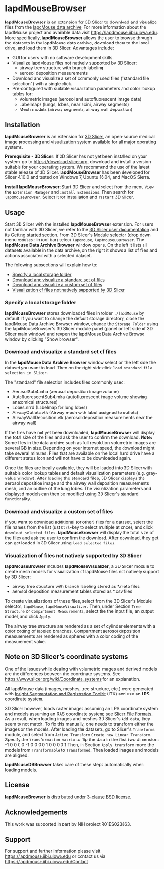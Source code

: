 # lapdMouseBrowser

**lapdMouseBrowser** is an extension for [3D Slicer](https://www.slicer.org) to
download and visualize files from the
[lapdMouse data archive](https://lapdmouse.iibi.uiowa.edu/download). For more
information about the lapdMouse project and available data visit
<https://lapdmouse.iibi.uiowa.edu>. More specifically, **lapdMouseBrowser** allows
the user to browse through the datasets in the lapdMouse data archive, download them
to the local drive, and load them in 3D Slicer. Advantages include:

  * GUI for users with no software development skills.
  * Visualize lapdMouse files not natively supported by 3D Slicer:
     * airway tree structure with branch labeling
     * aerosol deposition measurements
  * Download and visualize a set of commonly used files ("standard file
    selection") with a single click.
  * Pre-configured with suitable visualization parameters and color lookup
    tables for:
    * Volumetric images (aerosol and autofluorescent image data)
    * Labelmaps (lungs, lobes, near acini, airway segments)
    * Mesh models (airway segments, airway wall deposition)

## Installation

**lapdMouseBrowser** is an extension for [3D Slicer](https://www.slicer.org),
an open-source medical image processing and visualization system available for
all major operating systems.

**Prerequisite - 3D Slicer**: If 3D Slicer has not yet been installed on your system,
go to <https://download.slicer.org>, download and install a version suitable
for your operating system. We recommend the use of the latest stable release of
3D Slicer. **lapdMouseBrowser** has been developed for Slicer 4.10.0 and tested
on Windows 7, Ubuntu 16.04, and MacOS Sierra.

**Install lapdMouseBrowser**: Start 3D Slicer and select from the menu `View`
the `Extension Manager` and `Install Extensions`. Then search for
`lapdMouseBrowser`. Select it for installation and `restart` 3D Slicer.

## Usage

Start 3D Slicer with the installed **lapdMouseBrowser** extension.
For users not familiar with 3D Slicer, we refer to the
[3D Slicer user documentation](https://www.slicer.org/wiki/Documentation/4.8)
and its [Getting started](https://www.slicer.org/wiki/New_users) section.
From 3D Slicer's Module selector (drop down menu `Modules:` in tool bar) select
`lapdMouse`, `lapdMouseDBBrowser`. The **lapdMouse Data Archive Browser** window opens.
On the left it lists all datasets available in the data archive, on the right it
shows a list of files and actions associated with a selected dataset.

The following subsections will explain how to:

  * [Specify a local storage folder](#specifyalocalstoragefolder)
  * [Download and visualize a standard set of files](#downloadandvisualizeastandardsetoffiles)
  * [Download and visualize a custom set of files](#downloadandvisualizeacustomsetoffiles)
  * [Visualization of files not natively supported by 3D Slicer](#visualizationoffilesnotnativelysupportedby3dslicer)

### Specify a local storage folder

**lapdMouseBrowser** stores downloaded files in folder `./lapdMouse` by default.
If you want to change the default storage directory, close the lapdMouse Data Archive
Browser window, change the `Storage Folder` using the lapdMouseBrowser's 3D
Slicer module panel (panel on left side of 3D Slicer main window) and reopen the
lapdMouse Data Archive Browse window by clicking "Show browser".

### Download and visualize a standard set of files

In the **lapdMouse Data Archive Browser** window select on the left side the dataset
you want to load. Then on the right side click `load standard file selection
in Slicer`.

The "standard" file selection includes files commonly used:

  * AerosolSub4.mha (aerosol deposition image volume)
  * AutofluorescentSub4.mha (autofluorescent image volume showing anatomical
    structures)
  * Lobes.nrrd (Labelmap for lung lobes)
  * AirwayOutlets.vtk (Airway mesh with label assigned to outlets)
  * AirwayWallDeposition.vtk (aerosol deposition measurements near the airway
    wall)

If the files have not yet been downloaded, **lapdMouseBrowser** will display the
total size of the files and ask the user to confirm the download. **Note:** Some
files in the data archive such as full resolution volumetric images are several GB
in size. Depending on your internet speed, the download might take several
minutes. Files that are available on the local hard drive have a different
status icon and will not have to be downloaded again.

Once the files are locally available, they will be loaded into 3D Slicer with
suitable color lookup tables and default visualization parameters (e.g.
gray-value window). After loading the standard files, 3D Slicer displays the
aerosol deposition image and the airway wall deposition measurements mesh, and
an outline of the lung lobes. The visualization parameters and displayed models
can then be modified using 3D Slicer's standard functionality.

### Download and visualize a custom set of files

If you want to download additional (or other) files for a dataset, select the
file names from the list (ust `Ctrl`-key to select multiple at once), and click
`download selected files`. **lapdMouseBrowser** will display the total size of
the files and ask the user to confirm the download. After download, they get can
get loaded in 3D Slicer using `load selected files`.

### Visualization of files not natively supported by 3D Slicer

**lapdMouseBrowser** includes **lapdMouseVisualizer**, a 3D Slicer module to
create mesh models for visualization of lapdMouse files not natively support by
3D Slicer:
  * airway tree structure with branch labeling stored as \*.meta files
  * aerosol deposition measurement tables stored as \*.csv files

To create visualizations of these files, select from the  3D Slicer's Module
selector, `lapdMouse`, `lapdMouseVisualizer`. Then, under Section `Tree Structure`
or `Compartment Measurements`, select the the input file, an output model, and
click `Apply`.

The airway tree structure are rendered as a set of cylinder elements with a
color coding of labeled branches. Compartment aerosol deposition measurements
are rendered as spheres with a color coding of the measurement value.

## Note on 3D Slicer's coordinate systems
One of the issues while dealing with volumetric images and derived models are
the differences between the coordinate systems. See
https://www.slicer.org/wiki/Coordinate_systems for an explanation.

All lapdMouse data (images, meshes, tree structure, etc.) were generated with
[Insight Segmentation and Registration Toolkit](https://itk.org) (ITK) and use
an **LPS** coordinate system.

3D Slicer however, loads raster images assuming an LPS coordinate system and
models assuming an RAS coordinate system; see [Slicer File Formats](https://www.slicer.org/wiki/Documentation/4.4/SlicerApplication/SupportedDataFormat).
As a result, when loading images and meshes 3D Slicer's `Add data`, they seem
to not match.
To fix this manually, one needs to transform either the images or the models.
After loading the datasets, go to Slicer's `Transforms` module, and select 
from `Active Transform` `Create new Linear Transform`. Specify the
`Transformation Matrix` to flip the data in the first two dimension:
-1  0  0  0
 0 -1  0  0
 0  0  1  0
 0  0  0  1
Then, in Section `Apply transform` move the models from `Transformable` to
`Transformed`. Then loaded images and models are aligned.

**lapdMouseDBBrowser** takes care of these steps automatically when loading
models.

## License

**lapdMouseBrowser** is distributed under [3-clause BSD license](LICENSE.txt).

## Acknowledgements

This work was supported in part by NIH project R01ES023863.

## Support

For support and further information please visit <https://lapdmouse.iibi.uiowa.edu>
or contact us via <https://lapdmouse.iibi.uiowa.edu/Contact>
